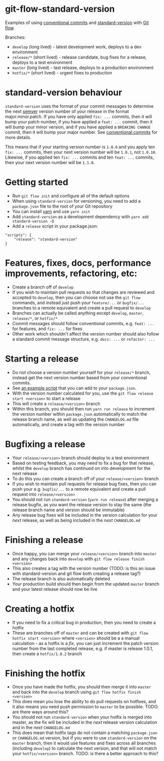# git-flow-standard-version

Examples of using [conventional commits](https://conventionalcommits.org/) and [standard-version](https://github.com/conventional-changelog/standard-version) with [Git flow](http://nvie.com/posts/a-successful-git-branching-model/).

Branches:

* `develop` (long lived) - latest development work, deploys to a dev environment
* `release/*` (short lived) - release candidate, bug fixes for a release, deploys to a test environment
* `master` (long lived) - last release, deploys to a production environment
* `hotfix/*` (short lived) - urgent fixes to production

# standard-version behaviour

`standard-version` uses the format of your commit messages to determine the next [semver](http://semver.org/) version number of your release in the format major.minor.patch. If you have only applied `fix: ...` commits, then it will bump your patch number, if you have applied a `feat: ...` commit, then it will bump your minor version, and if you have applied a `BREAKING CHANGE` commit, then it will bump your major number. See [conventional commits](https://conventionalcommits.org/) for more details.

This means that if your starting version number is `1.0.0` and you apply ten `fix: ...` commits, then your next version number will be `1.0.1`, not `1.0.10`. Likewise, if you applied ten `fix: ...` commits and ten `feat: ...` commits, then your next version number will be `1.1.0`.

# Getting started

* Run `git flow init` and configure all of the default options
* When using `standard-version` for versioning, you need to add a `package.json` file to the root of your Git repository
* You can install [yarn](https://yarnpkg.com/en/) and use `yarn init`
* Add `standard-version` as a development dependency with `yarn add standard-version -D`
* Add a `release` script in your package.json:

```
"scripts": {
    "release": "standard-version"
}
```

# Features, fixes, docs, performance improvements, refactoring, etc:

* Create a branch off of `develop`
* If you wish to maintain pull requests so that changes are reviewed and accepted to `develop`, then you can choose not use the `git flow` commands, and instead just push your `feature/...` or `bugfix/...` branches to a remote equivalent and create a pull request to `develop`
* Branches can actually be called anything except `develop`, `master`, `release/*`, or `hotfix/*`
* Commit messages should follow conventional commits, e.g. `feat: ...` for features, and `fix: ...` for fixes
* Other work which shouldn't affect the version number should also follow a standard commit message structure, e.g. `docs: ...` or `refactor: ...`

# Starting a release

* Do not choose a version number yourself for your `release/*` branch, instead get the next version number based from your conventional commits. 
* See [an example script](https://github.com/devdigital/git-flow-standard-version/blob/master/get-next-version.js) that you can add to your `package.json`.
* With the version number calculated for you, use the `git flow release start <version>` to start a release
* This will create a `release/<version>` branch
* Within this branch, you should then run `yarn run release` to increment the version number within `package.json` automatically to match the release branch name, as well as updating the `CHANGELOG.md` file automatically, and create a tag with the version number

# Bugfixing a release

* Your `release/<version>` branch should deploy to a test environment
* Based on testing feedback, you may need to fix a bug for that release, whilst the `develop` branch has continued on into development for the next release
* To do this you can create a branch off of your `release/<version>` branch
* If you wish to maintain pull requests for release bug fixes, then you can push your e.g. `bugfix/...` to a remote equivalent and create a pull request into `release/<version>`
* You should not run `standard-version` (`yarn run release`) after merging a release bugfix, as you want the release version to stay the same (the release branch name and version should be immutable)
* Any release bug fixes will be included in the version calculation for your *next* release, as well as being included in the *next* `CHANGELOG.md`

# Finishing a release

* Once happy, you can merge your `release/<version>` branch into `master` and any changes back into `develop` with `git flow release finish <version>`
* This also creates a tag with the version number (TODO: is this an issue with standard-version and git flow both creating a release tag?)
* The release branch is also automatically deleted
* Your production build should then begin from the updated `master` branch and your latest release should now be live

# Creating a hotfix

* If you need to fix a critical bug in production, then you need to create a hotfix
* These are branches off of `master` and can be created with `git flow hotfix start <version>` where `<version>` should be a a manual calculation - as a hotfix is a *fix*, you can just increment the patch version number from the last completed release, e.g. if master is release 1.0.1, then create a `hotfix/1.0.2` branch

# Finishing the hotfix

* Once you have made the hotfix, you should then merge it into `master` and back into the `develop` branch using `git flow hotfix finish <version>`
* This does mean you lose the ability to do pull requests on hotfixes, and it also means you need push permission to `master` to be possible. TODO: are there ways around this?
* You should not run `standard-version` when your hotfix is merged into master, as the fix will be included in the *next* release version calculation and in the *next* `CHANGELOG.md`
* This does mean that hotfix tags do not contain a matching `package.json` or `CHANGELOG.md` version, but if you were to use `standard-version` on the `master` branch, then it would use features and fixes across all branches (including `develop`) to calculate the next version, and that will not match your `hotfix/<version>` branch. TODO: is there a better approach to this?
